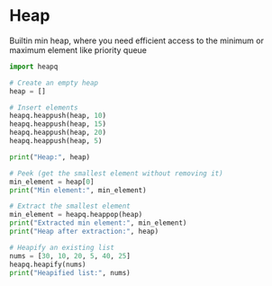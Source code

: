 # Heap

Builtin min heap, where you need efficient access to the minimum or maximum element like priority queue

```python
import heapq

# Create an empty heap
heap = []

# Insert elements
heapq.heappush(heap, 10)
heapq.heappush(heap, 15)
heapq.heappush(heap, 20)
heapq.heappush(heap, 5)

print("Heap:", heap)

# Peek (get the smallest element without removing it)
min_element = heap[0]
print("Min element:", min_element)

# Extract the smallest element
min_element = heapq.heappop(heap)
print("Extracted min element:", min_element)
print("Heap after extraction:", heap)

# Heapify an existing list
nums = [30, 10, 20, 5, 40, 25]
heapq.heapify(nums)
print("Heapified list:", nums)
```

